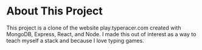# About This Project
This project is a clone of the website play.typeracer.com created with MongoDB, Express, React, and Node.  I made this out of interest as a way to teach myself a stack and because I love typing games.  
